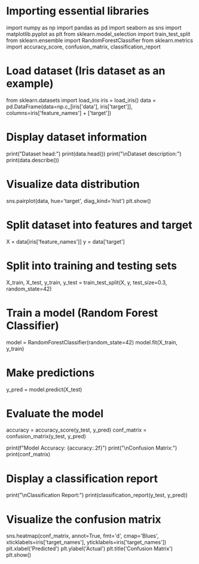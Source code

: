 # Importing essential libraries
import numpy as np
import pandas as pd
import seaborn as sns
import matplotlib.pyplot as plt
from sklearn.model_selection import train_test_split
from sklearn.ensemble import RandomForestClassifier
from sklearn.metrics import accuracy_score, confusion_matrix, classification_report

# Load dataset (Iris dataset as an example)
from sklearn.datasets import load_iris
iris = load_iris()
data = pd.DataFrame(data=np.c_[iris['data'], iris['target']], columns=iris['feature_names'] + ['target'])

# Display dataset information
print("Dataset head:")
print(data.head())
print("\nDataset description:")
print(data.describe())

# Visualize data distribution
sns.pairplot(data, hue='target', diag_kind='hist')
plt.show()

# Split dataset into features and target
X = data[iris['feature_names']]
y = data['target']

# Split into training and testing sets
X_train, X_test, y_train, y_test = train_test_split(X, y, test_size=0.3, random_state=42)

# Train a model (Random Forest Classifier)
model = RandomForestClassifier(random_state=42)
model.fit(X_train, y_train)

# Make predictions
y_pred = model.predict(X_test)

# Evaluate the model
accuracy = accuracy_score(y_test, y_pred)
conf_matrix = confusion_matrix(y_test, y_pred)

print(f"Model Accuracy: {accuracy:.2f}")
print("\nConfusion Matrix:")
print(conf_matrix)

# Display a classification report
print("\nClassification Report:")
print(classification_report(y_test, y_pred))

# Visualize the confusion matrix
sns.heatmap(conf_matrix, annot=True, fmt='d', cmap='Blues', xticklabels=iris['target_names'], yticklabels=iris['target_names'])
plt.xlabel('Predicted')
plt.ylabel('Actual')
plt.title('Confusion Matrix')
plt.show()


